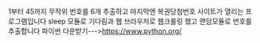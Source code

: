 1부터 45까지 무작위 번호를 6개 추출하고 마지막엔 복권당첨번호 사이트가 열리는 프로그램입니다 
sleep 모듈로 기다림과 웹 브라우저로 웹크롤링 했고 랜덤모듈로 번호를 추출합니다 
파이썬 다운받기--->https://www.python.org/
